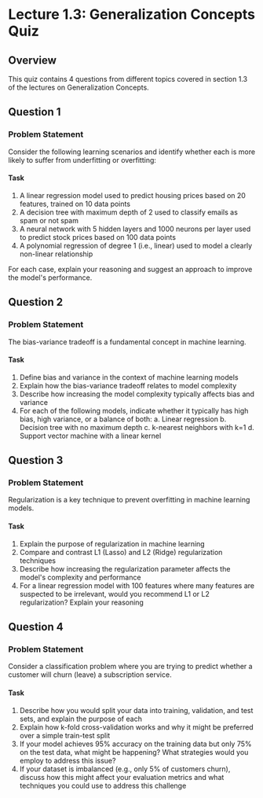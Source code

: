 # Lecture 1.3: Generalization Concepts Quiz

## Overview
This quiz contains 4 questions from different topics covered in section 1.3 of the lectures on Generalization Concepts.

## Question 1

### Problem Statement
Consider the following learning scenarios and identify whether each is more likely to suffer from underfitting or overfitting:

#### Task
1. A linear regression model used to predict housing prices based on 20 features, trained on 10 data points
2. A decision tree with maximum depth of 2 used to classify emails as spam or not spam
3. A neural network with 5 hidden layers and 1000 neurons per layer used to predict stock prices based on 100 data points
4. A polynomial regression of degree 1 (i.e., linear) used to model a clearly non-linear relationship

For each case, explain your reasoning and suggest an approach to improve the model's performance.

## Question 2

### Problem Statement
The bias-variance tradeoff is a fundamental concept in machine learning.

#### Task
1. Define bias and variance in the context of machine learning models
2. Explain how the bias-variance tradeoff relates to model complexity
3. Describe how increasing the model complexity typically affects bias and variance
4. For each of the following models, indicate whether it typically has high bias, high variance, or a balance of both:
   a. Linear regression
   b. Decision tree with no maximum depth
   c. k-nearest neighbors with k=1
   d. Support vector machine with a linear kernel

## Question 3

### Problem Statement
Regularization is a key technique to prevent overfitting in machine learning models.

#### Task
1. Explain the purpose of regularization in machine learning
2. Compare and contrast L1 (Lasso) and L2 (Ridge) regularization techniques
3. Describe how increasing the regularization parameter affects the model's complexity and performance
4. For a linear regression model with 100 features where many features are suspected to be irrelevant, would you recommend L1 or L2 regularization? Explain your reasoning

## Question 4

### Problem Statement
Consider a classification problem where you are trying to predict whether a customer will churn (leave) a subscription service.

#### Task
1. Describe how you would split your data into training, validation, and test sets, and explain the purpose of each
2. Explain how k-fold cross-validation works and why it might be preferred over a simple train-test split
3. If your model achieves 95% accuracy on the training data but only 75% on the test data, what might be happening? What strategies would you employ to address this issue?
4. If your dataset is imbalanced (e.g., only 5% of customers churn), discuss how this might affect your evaluation metrics and what techniques you could use to address this challenge 
